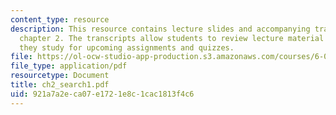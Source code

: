 ```yaml
---
content_type: resource
description: This resource contains lecture slides and accompanying transcripts for
  chapter 2. The transcripts allow students to review lecture material in detail as
  they study for upcoming assignments and quizzes.
file: https://ol-ocw-studio-app-production.s3.amazonaws.com/courses/6-034-artificial-intelligence-spring-2005/921a7a2eca07e1721e8c1cac1813f4c6_ch2_search1.pdf
file_type: application/pdf
resourcetype: Document
title: ch2_search1.pdf
uid: 921a7a2e-ca07-e172-1e8c-1cac1813f4c6
---
```

